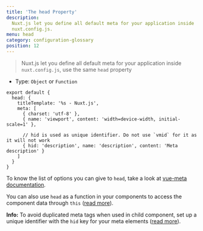 ```yaml
---
title: 'The head Property'
description:
  Nuxt.js let you define all default meta for your application inside
  nuxt.config.js.
menu: head
category: configuration-glossary
position: 12
---
```


> Nuxt.js let you define all default meta for your application inside
> `nuxt.config.js`, use the same `head` property

- Type: `Object` or `Function`

```js{}[nuxt.config.js]
export default {
  head: {
    titleTemplate: '%s - Nuxt.js',
    meta: [
      { charset: 'utf-8' },
      { name: 'viewport', content: 'width=device-width, initial-scale=1' },

      // hid is used as unique identifier. Do not use `vmid` for it as it will not work
      { hid: 'description', name: 'description', content: 'Meta description' }
    ]
  }
}
```

To know the list of options you can give to `head`, take a look at
[vue-meta documentation](https://vue-meta.nuxtjs.org/api/#metainfo-properties).

You can also use `head` as a function in your components to access the component
data through `this` ([read more](/api/pages-head)).

<base-alert type="info">

<b>Info:</b> To avoid duplicated meta tags when used in child component, set up
a unique identifier with the `hid` key for your meta elements
([read more](https://vue-meta.nuxtjs.org/api/#tagidkeyname)).

</base-alert>
